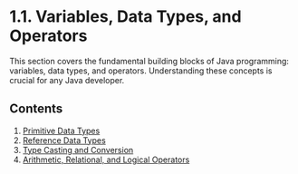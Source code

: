 # 1.1. Variables, Data Types, and Operators

This section covers the fundamental building blocks of Java programming: variables, data types, and operators.
Understanding these concepts is crucial for any Java developer.

## Contents

1. [Primitive Data Types](README_1.1.1.md)
2. [Reference Data Types](README_1.1.2.md)
3. [Type Casting and Conversion](README_1.1.3.md)
4. [Arithmetic, Relational, and Logical Operators](README_1.1.4.md)